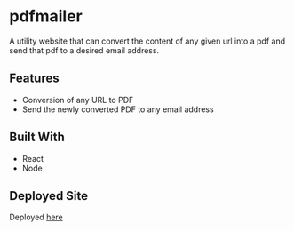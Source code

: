 # pdfmailer

A utility website that can convert the content of any given url into a pdf and send that pdf to a desired email address.

## Features
-   Conversion of any URL to PDF
-   Send the newly converted PDF to any email address

## Built With

* React
* Node

## Deployed Site

Deployed [here](http://pdfmailer2021.herokuapp.com/)


